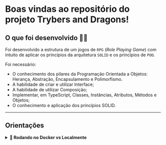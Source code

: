 # Boas vindas ao repositório do projeto Trybers and Dragons!


 ## O que foi desenvolvido  👨‍💻 

  Foi desenvolvido a estrutura de um jogos de `RPG` (_Role Playing Game_) com intuito de aplicar os princípios da arquitetura `SOLID` e os princípios de `POO`.

  Foi necessário: 

  - O conhecimento dos pilares da Programação Orientada a Objetos: Herança, Abstração, Encapsulamento e Polimorfismo.
  - A habilidade de criar e utilizar Interface;
  - A habilidade de utilizar Composição;
  - Implementar, em TypeScript, Classes, Instâncias, Atributos, Métodos e Objetos;
  - O conhecimento e aplicação dos princípios SOLID.
 
  ---

## Orientações

<details>
  <summary><strong>🐋 Rodando no Docker vs Localmente</strong></summary><br />
  
  ## Com Docker

  > Clone o repositório

  - `git clone git@github.com:luizfilipelgs/Trybers-and-dragons.git`.
  - Entre na pasta do repositório que você acabou de clonar:
  - `cd Trybers-and-dragons`.

  > Rode o serviço `node` com o comando `docker-compose up -d`.
  - Esse serviço irá inicializar um container chamado `trybers_and_dragons`.
  - A partir daqui você pode rodar o container `trybers_and_dragons` via CLI ou abri-lo no VS Code.

  > Use o comando `docker exec -it trybers_and_dragons bash`.
  - Ele te dará acesso ao terminal interativo do container criado pelo compose, que está rodando em segundo plano.

  > Instale as dependências [**Caso existam**] com `npm install`
  
  ⚠ Atenção ⚠ Caso opte por utilizar o Docker, **TODOS** os comandos disponíveis no `package.json` (npm start, npm test, npm run dev, ...) devem ser executados **DENTRO** do container, ou seja, no terminal que aparece após a execução do comando `docker exec` citado acima com excessão do dos comandos do **git**, pois ele não vem configurado com suas credenciais dentro do container, então os commits fora. 

---
  
  ## Sem Docker

  > Clone o repositório

  - `git clone git@github.com:tryber/sd-023-b-project-trybers-and-dragons.git`.
  - Entre na pasta do repositório que você acabou de clonar:
  - `cd sd-023-b-project-trybers-and-dragons`.
  > Instale as dependências [**Caso existam**] com `npm install`
  
  ✨ **Dica:** Para rodar o projeto desta forma, obrigatoriamente você deve ter o `node` instalado em seu computador.

  <br/>
</details>
